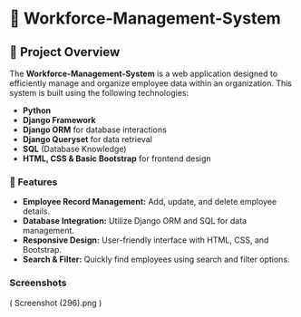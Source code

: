 # 🏢 Workforce-Management-System




## 📖 Project Overview

The **Workforce-Management-System** is a web application designed to efficiently manage and organize employee data within an organization. This system is built using the following technologies:

- **Python**
- **Django Framework**
- **Django ORM** for database interactions
- **Django Queryset** for data retrieval
- **SQL** (Database Knowledge)
- **HTML, CSS & Basic Bootstrap** for frontend design

### 🚀 Features

- **Employee Record Management:** Add, update, and delete employee details.
- **Database Integration:** Utilize Django ORM and SQL for data management.
- **Responsive Design:** User-friendly interface with HTML, CSS, and Bootstrap.
- **Search & Filter:** Quickly find employees using search and filter options.

### Screenshots 
( Screenshot (296).png )
